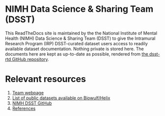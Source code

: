 # NIMH Data Science & Sharing Team (DSST)

This ReadTheDocs site is maintained by the the National Institute of Mental Health (NIMH) Data Science & Sharing Team (DSST) to give the Intramural Research Program (IRP) DSST-curated dataset users access to readily available dataset documentation.  Nothing private is stored here.  The documents here are kept as up-to-date as possible, rendered from [the dsst-rtd GitHub repository](https://github.com/nimh-dsst/dsst-rtd).

# Relevant resources

1. [Team webpage](https://cmn.nimh.nih.gov/dsst)
1. [List of public datasets available on Biowulf/Helix](https://docs.google.com/spreadsheets/d/1t1VtW_ScMunEcrloxIv8197ezHQXCZQq_dxsSrH7SQI/edit?usp=sharing)
1. [NIMH DSST GitHub](https://github.com/nimh-dsst)
1. [References](references.md)
